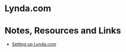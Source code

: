# Lynda.com

# Notes, Resources and Links
- [Setting up Lynda.com](https://docs.google.com/a/templeton.vsb.bc.ca/document/d/1mfpHZOe0DWyt1XrvK8i82-R4sIApkfa_OT5KXTpm_uo/edit?usp=sharing)
